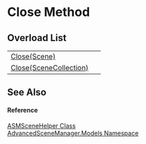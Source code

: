 # Close Method


## Overload List
<table>
<tr>
<td><a href="M_AdvancedSceneManager_Models_ASMSceneHelper_Close">Close(Scene)</a></td>
<td> </td></tr>
<tr>
<td><a href="M_AdvancedSceneManager_Models_ASMSceneHelper_Close_1">Close(SceneCollection)</a></td>
<td> </td></tr>
</table>

## See Also


#### Reference
<a href="T_AdvancedSceneManager_Models_ASMSceneHelper">ASMSceneHelper Class</a>  
<a href="N_AdvancedSceneManager_Models">AdvancedSceneManager.Models Namespace</a>  
